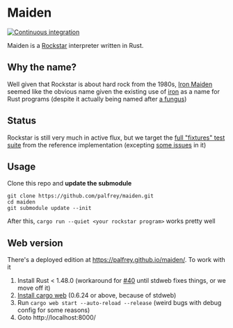 Maiden
======
[![Continuous integration](https://github.com/palfrey/maiden/actions/workflows/ci.yml/badge.svg?branch=main)](https://github.com/palfrey/maiden/actions/workflows/ci.yml)

Maiden is a [Rockstar](https://github.com/RockstarLang/rockstar) interpreter written in Rust. 

Why the name?
-------------
Well given that Rockstar is about hard rock from the 1980s, [Iron Maiden](https://en.wikipedia.org/wiki/Iron_Maiden) seemed like the obvious name given the existing use of [iron](https://github.com/iron/iron) as a name for Rust programs (despite it actually being named after [a fungus](https://en.wikipedia.org/wiki/Rust_%28fungus%29))

Status
------
Rockstar is still very much in active flux, but we target the [full "fixtures" test suite](https://github.com/RockstarLang/rockstar/tree/master/tests) from the reference implementation (excepting [some issues](https://github.com/RockstarLang/rockstar/issues/168) in it)

Usage
-----
Clone this repo and **update the submodule**
```
git clone https://github.com/palfrey/maiden.git
cd maiden
git submodule update --init
```
After this, `cargo run --quiet <your rockstar program>` works pretty well

Web version
-----------
There's a deployed edition at https://palfrey.github.io/maiden/. To work with it
1. Install Rust < 1.48.0 (workaround for [#40](https://github.com/palfrey/maiden/issues/40) until stdweb fixes things, or we move off it)
2. [Install cargo web](https://github.com/koute/cargo-web#installation) (0.6.24 or above, because of stdweb)
3. Run `cargo web start --auto-reload --release` (weird bugs with debug config for some reasons)
4. Goto http://localhost:8000/
